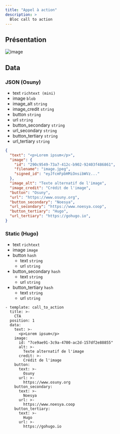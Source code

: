```yaml
---
title: "Appel à action"
description: >
  Bloc call to action
---
```


## Présentation

![image](https://user-images.githubusercontent.com/7761386/170986725-a100f286-1f00-4ad0-9f7e-01bc2a47a48c.jpg)

## Data

### JSON (Osuny)

* text ```richtext (mini)```
* image ```blob```
* image_alt ```string```
* image_credit ```string```
* button ```string```
* url ```string```
* button_secondary ```string```
* url_secondary ```string```
* button_tertiary ```string```
* url_tertiary ```string```


```json
{
  "text": "<p>Lorem ipsum</p>",
  "image": {
    "id": "290c9549-73a7-412c-b902-92403f486861",
    "filename": "image.jpeg",
    "signed_id": "eyJfcmFpbHMiOnsibWVz..."
  },
  "image_alt": "Texte alternatif de l'image",
  "image_credit": "Crédit de l'image",
  "button": "Osuny",
  "url": "https://www.osuny.org",
  "button_secondary": "Noesya",
  "url_secondary": "https://www.noesya.coop",
  "button_tertiary": "Hugo",
  "url_tertiary": "https://gohugo.io",
}
```

### Static (Hugo)

* text ```richtext```
* image ```image```
* button ```hash```
  * text ```string```
  * url ```string```
* button_secondary ```hash```
  * text ```string```
  * url ```string```
* button_tertiary ```hash```
  * text ```string```
  * url ```string```

```
- template: call_to_action
  title: >-
    CTA
  position: 1
  data:
    text: >-
      <p>Lorem ipsum</p>
    image:
      id: "7ce9ae91-3c9a-4700-ac2d-157df2e88855"
      alt: >-
        Texte alternatif de l'image
      credit: >-
        Crédit de l'image
    button:
      text: >-
        Osuny
      url: >-
        https://www.osuny.org
    button_secondary:
      text: >-
        Noesya
      url: >-
        https://www.noesya.coop
    button_tertiary:
      text: >-
        Hugo
      url: >-
        https://gohugo.io
```
